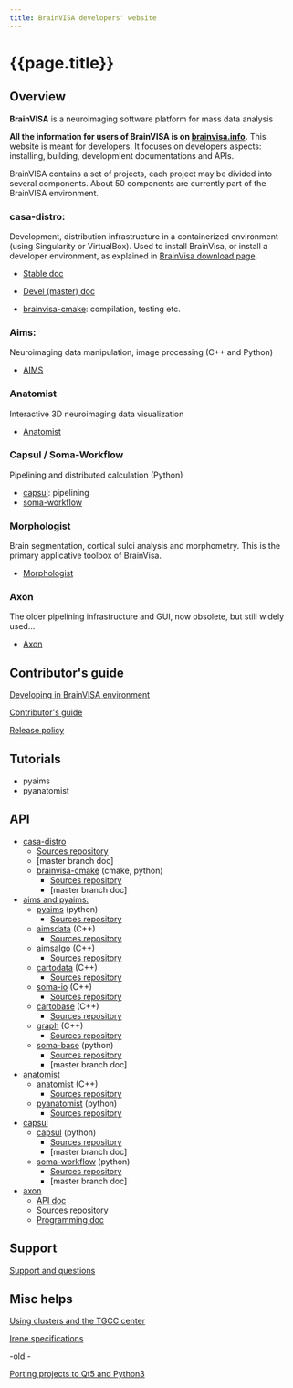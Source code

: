 ```yaml
---
title: BrainVISA developers' website
---
```


# {{page.title}}

## Overview

**BrainVISA** is a neuroimaging software platform for mass data analysis

**All the information for users of BrainVISA is on [brainvisa.info](https://brainvisa.info/).** This website is meant for developers. It focuses on developers aspects: installing, building, developmlent documentations and APIs.

BrainVISA contains a set of projects, each project may be divided into several components. About 50 components are currently part of the BrainVISA environment.

### casa-distro:
  
Development, distribution infrastructure in a containerized environment (using Singularity or VirtualBox). Used to install BrainVisa, or install a developer environment, as explained in [BrainVisa download page](https://brainvisa.info/web/download.html).

* [Stable doc](https://brainvisa.info/casa-distro/index.html)
* [Devel (master) doc](https://brainvisa.github.io/casa-distro/)

* [brainvisa-cmake](https://brainvisa.info/brainvisa-cmake/index.html): compilation, testing etc.

### Aims:

Neuroimaging data manipulation, image processing (C++ and Python)

* [AIMS](https://brainvisa.info/aimsdata/user_doc/index.html)

### Anatomist

Interactive 3D neuroimaging data visualization

* [Anatomist](https://brainvisa.info/web/anatomist.html)

### Capsul / Soma-Workflow

Pipelining and distributed calculation (Python)

* [capsul](https://brainvisa.info/capsul/index.html): pipelining
* [soma-workflow](https://brainvisa.info/web/soma-workflow/index.html)

### Morphologist

Brain segmentation, cortical sulci analysis and morphometry. This is the primary applicative toolbox of BrainVisa.

* [Morphologist](https://brainvisa.info/web/morphologist.html)

### Axon

The older pipelining infrastructure and GUI, now obsolete, but still widely used...

* [Axon](https://brainvisa.info/axon/user_doc/index.html)


## Contributor's guide

[Developing in BrainVISA environment](developing.md)

[Contributor's guide](contributing.md)

[Release policy](release_policy.md)

## Tutorials

* pyaims
* pyanatomist

## API

* [casa-distro](https://brainvisa.info/casa-distro/)
  * [Sources repository](https://github.com/brainvisa/casa-distro)
  * [master branch doc]
  * [brainvisa-cmake](https://brainvisa.info/brainvisa-cmake/index.html) (cmake, python)
    * [Sources repository](https://github.com/brainvisa/brainvisa-cmake)
    * [master branch doc]
* [aims and pyaims:](https://brainvisa.info/aimsdata/user_doc/index.html)
  * [pyaims](https://brainvisa.info/pyaims/sphinx/index.html) (python)
    * [Sources repository](https://github.com/brainvisa/aims-free)
  * [aimsdata](https://brainvisa.info/aimsdata/doxygen/index.html) (C++)
    * [Sources repository](https://github.com/brainvisa/aims-free)
  * [aimsalgo](https://brainvisa.info/aimsalgo/doxygen/index.html) (C++)
    * [Sources repository](https://github.com/brainvisa/aims-free)
  * [cartodata](https://brainvisa.info/cartodata/doxygen/index.html#cartodata) (C++)
    * [Sources repository](https://github.com/brainvisa/aims-free)
  * [soma-io](https://brainvisa.info/soma-io/doxygen/index.html#somaio) (C++)
    * [Sources repository](https://github.com/brainvisa/soma-io)
  * [cartobase](https://brainvisa.info/cartobase/doxygen/index.html#cartobase) (C++)
    * [Sources repository](https://github.com/brainvisa/soma-io)
  * [graph](https://brainvisa.info/graph/doxygen/index.html#graph) (C++)
    * [Sources repository](https://github.com/brainvisa/aims-free)
  * [soma-base](https://brainvisa.info/soma-base/sphinx/index.html) (python)
    * [Sources repository](https://github.com/populse/soma-base)
    * [master branch doc]
* [anatomist](https://brainvisa.info/anatomist/dev_doc/index.html)
  * [anatomist](https://brainvisa.info/anatomist/doxygen/index.html) (C++)
    * [Sources repository](https://github.com/brainvisa/anatomist-free)
  * [pyanatomist](https://brainvisa.info/pyanatomist/sphinx/index.html) (python)
    * [Sources repository](https://github.com/brainvisa/anatomist-gpl)
* [capsul](https://brainvisa.info/capsul/index.html)
  * [capsul](https://brainvisa.info/capsul/index.html) (python)
    * [Sources repository](https://github.com/populse/capsul)
    * [master branch doc]
  * [soma-workflow](https://brainvisa.info/soma-workflow/sphinx/index.html) (python)
    * [Sources repository](https://github.com/populse/soma-workflow)
    * [master branch doc]
* [axon](https://brainvisa.info/web/infrastructure.html#)
  * [API doc](https://brainvisa.info/axon/dev_doc/)
  * [Sources repository](https://github.com/brainvisa/axon)
  * [Programming doc](https://brainvisa.info/axon/Programming_with_brainvisa.pdf)


## Support

[Support and questions](https://github.com/brainvisa/brainvisa.github.io/discussions)

## Misc helps

[Using clusters and the TGCC center](cluster.md)

[Irene specifications](irene.md)

-old -

[Porting projects to Qt5 and Python3](porting_projects.md)
